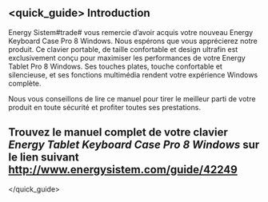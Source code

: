 ## <quick_guide> Introduction

Energy Sistem#trade# vous remercie d’avoir acquis votre nouveau Energy Keyboard Case Pro 8 Windows. Nous espérons que vous apprécierez notre produit. Ce clavier portable, de taille confortable et design ultrafin est exclusivement conçu pour maximiser les performances de votre  Energy Tablet Pro 8 Windows. Ses touches plates, touche confortable et silencieuse, et ses fonctions multimédia rendent votre expérience Windows complète.

Nous vous conseillons de lire ce manuel pour tirer le meilleur parti de votre produit en toute sécurité et profiter toutes ses prestations.


## <unique> Trouvez le manuel complet de votre clavier *Energy Tablet Keyboard Case Pro 8 Windows* sur le lien suivant http://www.energysistem.com/guide/42249
</unique> </quick_guide>
